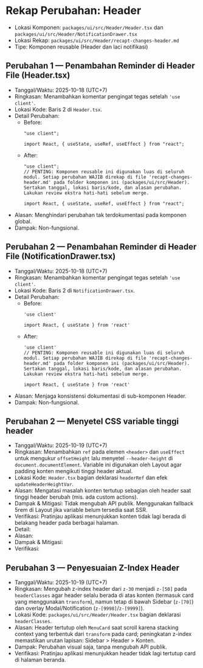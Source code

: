 # Rekap Perubahan: Header

- Lokasi Komponen: `packages/ui/src/Header/Header.tsx` dan `packages/ui/src/Header/NotificationDrawer.tsx`
- Lokasi Rekap: `packages/ui/src/Header/recapt-changes-header.md`
- Tipe: Komponen reusable (Header dan laci notifikasi)

## Perubahan 1 — Penambahan Reminder di Header File (Header.tsx)
- Tanggal/Waktu: 2025-10-18 (UTC+7)
- Ringkasan: Menambahkan komentar pengingat tegas setelah `'use client'`.
- Lokasi Kode: Baris 2 di `Header.tsx`.
- Detail Perubahan:
  - Before:
    ```tsx
    "use client";

    import React, { useState, useRef, useEffect } from "react";
    ```
  - After:
    ```tsx
    "use client";
    // PENTING: Komponen reusable ini digunakan luas di seluruh modul. Setiap perubahan WAJIB direkap di file 'recapt-changes-header.md' pada folder komponen ini (packages/ui/src/Header). Sertakan tanggal, lokasi baris/kode, dan alasan perubahan. Lakukan review ekstra hati-hati sebelum merge.

    import React, { useState, useRef, useEffect } from "react";
    ```
- Alasan: Menghindari perubahan tak terdokumentasi pada komponen global.
- Dampak: Non-fungsional.

## Perubahan 2 — Penambahan Reminder di Header File (NotificationDrawer.tsx)
- Tanggal/Waktu: 2025-10-18 (UTC+7)
- Ringkasan: Menambahkan komentar pengingat tegas setelah `'use client'`.
- Lokasi Kode: Baris 2 di `NotificationDrawer.tsx`.
- Detail Perubahan:
  - Before:
    ```tsx
    'use client'

    import React, { useState } from 'react'
    ```
  - After:
    ```tsx
    'use client'
    // PENTING: Komponen reusable ini digunakan luas di seluruh modul. Setiap perubahan WAJIB direkap di file 'recapt-changes-header.md' pada folder komponen ini (packages/ui/src/Header). Sertakan tanggal, lokasi baris/kode, dan alasan perubahan. Lakukan review ekstra hati-hati sebelum merge.

    import React, { useState } from 'react'
    ```
- Alasan: Menjaga konsistensi dokumentasi di sub-komponen Header.
- Dampak: Non-fungsional.

## Perubahan 2 — Menyetel CSS variable tinggi header
- Tanggal/Waktu: 2025-10-19 (UTC+7)
- Ringkasan: Menambahkan `ref` pada elemen `<header>` dan `useEffect` untuk mengukur `offsetHeight` lalu menyetel `--header-height` di `document.documentElement`. Variable ini digunakan oleh Layout agar padding konten mengikuti tinggi header aktual.
- Lokasi Kode: `Header.tsx` bagian deklarasi `headerRef` dan efek `updateHeaderHeightVar`.
- Alasan: Mengatasi masalah konten tertutup sebagian oleh header saat tinggi header berubah (mis. ada custom actions).
- Dampak & Mitigasi: Tidak mengubah API publik. Menggunakan fallback 5rem di Layout jika variable belum tersedia saat SSR.
- Verifikasi: Pratinjau aplikasi menunjukkan konten tidak lagi berada di belakang header pada berbagai halaman.
- Detail:
- Alasan:
- Dampak & Mitigasi:
- Verifikasi:

## Perubahan 3 — Penyesuaian Z-Index Header
- Tanggal/Waktu: 2025-10-19 (UTC+7)
- Ringkasan: Mengubah z-index header dari `z-30` menjadi `z-[50]` pada `headerClasses` agar header selalu berada di atas konten (termasuk card yang menggunakan `transform`), namun tetap di bawah Sidebar (`z-[70]`) dan overlay Modal/Notification (`z-[9998]`/`z-[9999]`).
- Lokasi Kode: `packages/ui/src/Header/Header.tsx` bagian deklarasi `headerClasses`.
- Alasan: Header tertutup oleh `MenuCard` saat scroll karena stacking context yang terbentuk dari `transform` pada card; peningkatan z-index memastikan urutan lapisan: Sidebar > Header > Konten.
- Dampak: Perubahan visual saja, tanpa mengubah API publik.
- Verifikasi: Pratinjau aplikasi menunjukkan header tidak lagi tertutup card di halaman beranda.